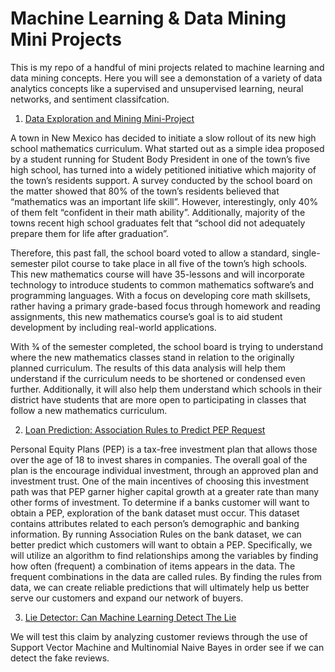 # Machine Learning & Data Mining Mini Projects
This is my repo of a handful of mini projects related to machine learning and data mining concepts. Here you will see a demonstation of a variety of data analytics concepts like a supervised and unsupervised learning, neural networks, and sentiment classifcation. 


1. [Data Exploration and Mining Mini-Project](https://github.com/ParInsights/Machine-Learning-Data-Mining-Mini-Projects/blob/master/1.%20Data%20Mining%20Mathematics%20Curriculum/Final%20Report_MathematicsCurriculum%20.pdf)

A town in New Mexico has decided to initiate a slow rollout of its new high school mathematics curriculum. What started out as a simple idea proposed by a student running for Student Body President in one of the town’s five high school, has turned into a widely petitioned initiative which majority of the town’s residents support. A survey conducted by the school board on the matter showed that 80% of the town’s residents believed that “mathematics was an important life skill”. However, interestingly, only 40% of them felt “confident in their math ability”. Additionally, majority of the towns recent high school graduates felt that “school did not adequately prepare them for life after graduation”.

Therefore, this past fall, the school board voted to allow a standard, single-semester pilot course to take place in all five of the town’s high schools. This new mathematics course will have 35-lessons and will incorporate technology to introduce students to common mathematics software’s and programming languages. With a focus on developing core math skillsets, rather having a primary grade-based focus through homework and reading assignments, this new mathematics course’s goal is to aid student development by including real-world applications.

With 3⁄4 of the semester completed, the school board is trying to understand where the new mathematics classes stand in relation to the originally planned curriculum. The results of this data analysis will help them understand if the curriculum needs to be shortened or condensed even further. Additionally, it will also help them understand which schools in their district have students that are more open to participating in classes that follow a new mathematics curriculum.

2. [Loan Prediction: Association Rules to Predict PEP Request](https://github.com/ParInsights/Machine-Learning-Data-Mining-Mini-Projects/blob/master/2.Loan%20Prediction-Association%20Rules%20to%20Predict%20PEP%20Request/Final%20Report_Loan%20Prediction-Association%20Rules%20to%20Predict%20PEP%20Request.pdf)

Personal Equity Plans (PEP) is a tax-free investment plan that allows those over the age of 18 to invest shares in companies. The overall goal of the plan is the encourage individual investment, through an approved plan and investment trust. One of the main incentives of choosing this investment path was that PEP garner higher capital growth at a greater rate than many other forms of investment.
To determine if a banks customer will want to obtain a PEP, exploration of the bank dataset must occur. This dataset contains attributes related to each person’s demographic and banking information. By running Association Rules on the bank dataset, we can better predict which customers will want to obtain a PEP. Specifically, we will utilize an algorithm to find relationships among the variables by finding how often (frequent) a combination of items appears in the data. The frequent combinations in the data are called rules. By finding the rules from data, we can create reliable predictions that will ultimately help us better serve our customers and expand our network of buyers.


3. [Lie Detector: Can Machine Learning Detect The Lie](https://github.com/ParInsights/Machine-Learning-Data-Mining-Mini-Projects/blob/master/3.%20Lie%20Detection%20-%20Multinomial%20Naive%20Bayes%20%26%20SVM%20(Sentiment%20Classification)/Lie%20Detection-%20Through%20Support%20Vector%20Machine%20and%20Multinomial%20%20Naive%20Bayes.pdf)

We will test this claim by analyzing  customer reviews through the use of  Support      Vector Machine and Multinomial  Naive Bayes in order see if we can detect the fake reviews. 

